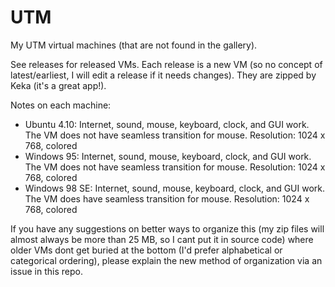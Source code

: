 # UTM
My UTM virtual machines (that are not found in the gallery).

See releases for released VMs. Each release is a new VM (so no concept of latest/earliest, I will edit a release if it needs changes). They are zipped by Keka (it's a great app!).

Notes on each machine:

 - Ubuntu 4.10: Internet, sound, mouse, keyboard, clock, and GUI work. The VM does not have seamless transition for mouse. Resolution: 1024 x 768, colored
 - Windows 95: Internet, sound, mouse, keyboard, clock, and GUI work. The VM does not have seamless transition for mouse. Resolution: 1024 x 768, colored
 - Windows 98 SE: Internet, sound, mouse, keyboard, clock, and GUI work. The VM does have seamless transition for mouse. Resolution: 1024 x 768, colored

If you have any suggestions on better ways to organize this (my zip files will almost always be more than 25 MB, so I cant put it in source code) where older VMs dont get buried at the bottom (I'd prefer alphabetical or categorical ordering), please explain the new method of organization via an issue in this repo.
